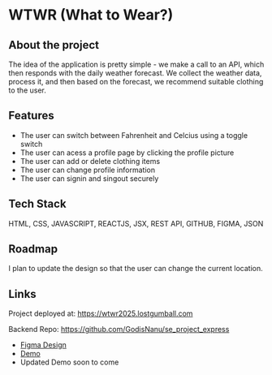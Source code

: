 # WTWR (What to Wear?)

## About the project

The idea of the application is pretty simple - we make a call to an API, which then responds with the daily weather forecast. We collect the weather data, process it, and then based on the forecast, we recommend suitable clothing to the user.

## Features

- The user can switch between Fahrenheit and Celcius using a toggle switch
- The user can acess a profile page by clicking the profile picture
- The user can add or delete clothing items
- The user can change profile information
- The user can signin and singout securely

## Tech Stack
HTML, CSS, JAVASCRIPT, REACTJS, JSX, REST API, GITHUB, FIGMA, JSON

## Roadmap
  I plan to update the design so that the user can change the current location. 

## Links
Project deployed at:
https://wtwr2025.lostgumball.com

Backend Repo:
https://github.com/GodisNanu/se_project_express

- [Figma Design](https://www.figma.com/file/DTojSwldenF9UPKQZd6RRb/Sprint-10%3A-WTWR)
- [Demo](https://www.loom.com/share/d42f831d120a4ac2b6130b1b42cb90a6?sid=c37f2f19-6d98-43b5-8d4c-b82960f65833)
- Updated Demo soon to come
